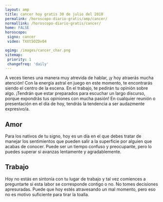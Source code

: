 ```yaml
---
layout: amp
title: cancer hoy gratis 30 de julio del 2018 
permalink: /horoscopo-diario-gratis/amp/cancer/
normallink: /horoscopo-diario-gratis/cancer/
home: FALSE
horoscopo:
 signo: cancer
 video: TXXt5OZDv04

ogimg: /images/cancer_char.png
sitemap:
 priority: 1
 changefreq: 'daily'
---
```



A veces tienes una manera muy atrevida de hablar, ¡y hoy atraerás mucha atención! Con la energía astral en juego en este momento, te encontrarás siendo el centro de la escena. En el trabajo, te pedirán tu opinión sobre algo. ¡Tendrán que estar preparados para escuchar un largo discurso, porque expondrás tus opiniones con mucha pasión! En cualquier reunión o presentación en el día de hoy, tendrás la tendencia a ser audazmente expresivo/a.

## Amor

Para los nativos de tu signo, hoy es un día en el que debes tratar de manejar los sentimientos que pueden salir a la superficie por alguien que acabas de conocer. Puede ser un tiempo confuso y preocupante, pero lo puedes superar si avanzas lentamente y agradablemente.

## Trabajo

Hoy no estás en sintonía con tu lugar de trabajo y tal vez comiences a preguntarte si esta labor se corresponde contigo o no. No tomes decisiones apresuradas. Puede que hoy estés atravesando un mal momento, pero eso no es motivo suficiente para tirar la toalla.